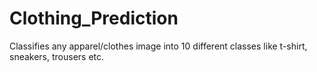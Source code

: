 # Clothing_Prediction
Classifies any apparel/clothes image into 10 different classes like t-shirt, sneakers, trousers etc.
